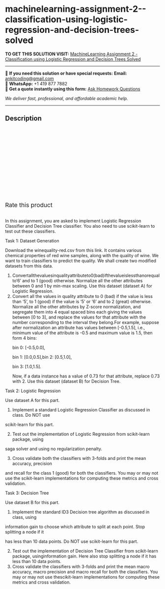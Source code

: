 # machinelearning-assignment-2--classification-using-logistic-regression-and-decision-trees-solved
**TO GET THIS SOLUTION VISIT:** [MachineLearning Assignment 2 -Classification using Logistic Regression and Decision Trees Solved](https://www.ankitcodinghub.com/product/machinelearning-assignment-2-classification-using-logistic-regression-and-decision-trees-solved/)


---

📩 **If you need this solution or have special requests:** **Email:** ankitcoding@gmail.com  
📱 **WhatsApp:** +1 419 877 7882  
📄 **Get a quote instantly using this form:** [Ask Homework Questions](https://www.ankitcodinghub.com/services/ask-homework-questions/)

*We deliver fast, professional, and affordable academic help.*

---

<h2>Description</h2>



<div class="kk-star-ratings kksr-auto kksr-align-center kksr-valign-top" data-payload="{&quot;align&quot;:&quot;center&quot;,&quot;id&quot;:&quot;90963&quot;,&quot;slug&quot;:&quot;default&quot;,&quot;valign&quot;:&quot;top&quot;,&quot;ignore&quot;:&quot;&quot;,&quot;reference&quot;:&quot;auto&quot;,&quot;class&quot;:&quot;&quot;,&quot;count&quot;:&quot;0&quot;,&quot;legendonly&quot;:&quot;&quot;,&quot;readonly&quot;:&quot;&quot;,&quot;score&quot;:&quot;0&quot;,&quot;starsonly&quot;:&quot;&quot;,&quot;best&quot;:&quot;5&quot;,&quot;gap&quot;:&quot;4&quot;,&quot;greet&quot;:&quot;Rate this product&quot;,&quot;legend&quot;:&quot;0\/5 - (0 votes)&quot;,&quot;size&quot;:&quot;24&quot;,&quot;title&quot;:&quot;MachineLearning Assignment 2 -Classification using Logistic Regression and Decision Trees Solved&quot;,&quot;width&quot;:&quot;0&quot;,&quot;_legend&quot;:&quot;{score}\/{best} - ({count} {votes})&quot;,&quot;font_factor&quot;:&quot;1.25&quot;}">

<div class="kksr-stars">

<div class="kksr-stars-inactive">
            <div class="kksr-star" data-star="1" style="padding-right: 4px">


<div class="kksr-icon" style="width: 24px; height: 24px;"></div>
        </div>
            <div class="kksr-star" data-star="2" style="padding-right: 4px">


<div class="kksr-icon" style="width: 24px; height: 24px;"></div>
        </div>
            <div class="kksr-star" data-star="3" style="padding-right: 4px">


<div class="kksr-icon" style="width: 24px; height: 24px;"></div>
        </div>
            <div class="kksr-star" data-star="4" style="padding-right: 4px">


<div class="kksr-icon" style="width: 24px; height: 24px;"></div>
        </div>
            <div class="kksr-star" data-star="5" style="padding-right: 4px">


<div class="kksr-icon" style="width: 24px; height: 24px;"></div>
        </div>
    </div>

<div class="kksr-stars-active" style="width: 0px;">
            <div class="kksr-star" style="padding-right: 4px">


<div class="kksr-icon" style="width: 24px; height: 24px;"></div>
        </div>
            <div class="kksr-star" style="padding-right: 4px">


<div class="kksr-icon" style="width: 24px; height: 24px;"></div>
        </div>
            <div class="kksr-star" style="padding-right: 4px">


<div class="kksr-icon" style="width: 24px; height: 24px;"></div>
        </div>
            <div class="kksr-star" style="padding-right: 4px">


<div class="kksr-icon" style="width: 24px; height: 24px;"></div>
        </div>
            <div class="kksr-star" style="padding-right: 4px">


<div class="kksr-icon" style="width: 24px; height: 24px;"></div>
        </div>
    </div>
</div>


<div class="kksr-legend" style="font-size: 19.2px;">
            <span class="kksr-muted">Rate this product</span>
    </div>
    </div>
<div class="page" title="Page 1">
<div class="section">
<div class="layoutArea">
<div class="column">
&nbsp;

In this assignment, you are asked to implement Logistic Regression Classifier and Decision Tree classifier. You also need to use scikit-learn to test out these classifiers.

Task 1: Dataset Generation

Download the ​winequality-red.csv from this ​link​. It contains various chemical properties of red wine samples, along with the quality of wine. We want to train classifiers to predict the quality. We shall create two modified datasets from this data.

<ol>
<li>Convertallthevaluesinqualityattributeto0(bad)ifthevalueislessthanorequalto‘6’ and to 1 (good) otherwise. Normalize all the other attributes between 0 and 1 by min-max scaling​. ​Use this dataset (dataset A) for Logistic Regression​.</li>
<li>Convert all the values in quality attribute to 0 (bad) if the value is less than ‘5’, to 1 (good) if the value is ‘5’ or ‘6’ and to 2 (great) otherwise. Normalize all the other attributes by ​Z-score normalization​, and segregate them into 4 equal spaced bins each giving the values between [0 to 3], and replace the values for that attribute with the number corresponding to the interval they belong.For example, suppose after normalization an attribute has values between [-0.5,1.5], i.e., minimum value of the attribute is -0.5 and maximum value is 1.5, then form 4 bins:

bin 0: [-0.5,0.0],

bin 1: [0.0,0.5],bin 2: [0.5,1.0],

bin 3: [1.0,1.5].

Now, if a data instance has a value of 0.73 for that attribute, replace 0.73 with 2. Use this dataset (dataset B) for Decision Tree​.</li>
</ol>
Task 2: Logistic Regression

Use ​dataset A ​for this part.

1. Implement a standard Logistic Regression Classifier as discussed in class. Do NOT use

scikit-learn for this part.

2. Test out the implementation of Logistic Regression from scikit-learn package, using

saga solver​ and using no regularization penalty.

3. Cross validate both the classifiers with 3-folds and print the mean accuracy, precision

and recall for the class 1 (good) for both the classifiers. You may or may not use the scikit-learn implementations for computing these metrics and cross validation.

</div>
</div>
</div>
</div>
<div class="page" title="Page 2">
<div class="section">
<div class="layoutArea">
<div class="column">
Task 3: Decision Tree

Use ​dataset B​ for this part.

1. Implement the standard ID3 Decision tree algorithm as discussed in class, using

information gain to choose which attribute to split at each point. Stop splitting a node if it

has less than 10 data points. Do NOT use scikit-learn for this part.

<ol start="2">
<li>Test out the implementation of Decision Tree Classifier from scikit-learn package, usinginformation gain. Here also stop splitting a node if it has less than 10 data points.</li>
<li>Cross validate the classifiers with 3-folds and print the mean macro accuracy, macro precision and macro recall for both the classifiers. You may or may not use thescikit-learn implementations for computing these metrics and cross validation.</li>
</ol>
&nbsp;

</div>
</div>
</div>
</div>

